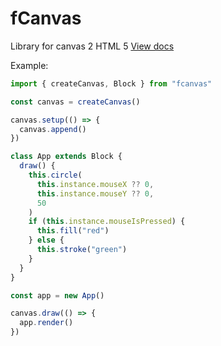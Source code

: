# fCanvas
Library for canvas 2 HTML 5
[View docs](https://tachibana-shin.github.io/fcanvas)

Example:
``` ts
import { createCanvas, Block } from "fcanvas"

const canvas = createCanvas()

canvas.setup(() => {
  canvas.append()
})

class App extends Block {
  draw() {
    this.circle(
      this.instance.mouseX ?? 0,
      this.instance.mouseY ?? 0,
      50
    )
    if (this.instance.mouseIsPressed) {
      this.fill("red")
    } else {
      this.stroke("green")
    }
  }
}

const app = new App()

canvas.draw(() => {
  app.render()
})
```